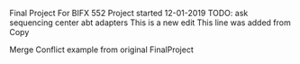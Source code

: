 Final Project For BIFX 552
Project started 12-01-2019
TODO: ask sequencing center abt adapters
This is a new edit
This line was added from Copy

Merge Conflict example from original FinalProject

